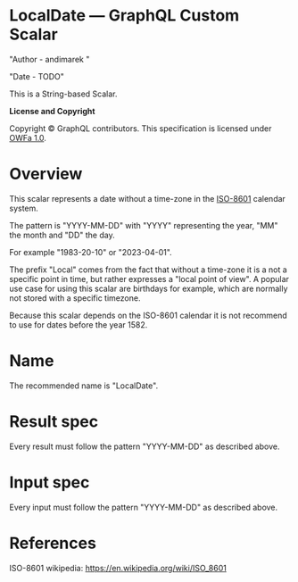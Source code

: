 <!-- cspell:ignore andimarek -->

# LocalDate — GraphQL Custom Scalar

"Author - andimarek "

"Date - TODO"

This is a String-based Scalar.

**License and Copyright**

Copyright © GraphQL contributors. This specification is licensed under
[OWFa 1.0](https://www.openwebfoundation.org/the-agreements/the-owf-1-0-agreements-granted-claims/owfa-1-0).

# Overview

This scalar represents a date without a time-zone in the [ISO-8601](https://en.wikipedia.org/wiki/ISO_8601) calendar system.


The pattern is "YYYY-MM-DD" with "YYYY" representing the year, "MM" the month and "DD" the day.

For example "1983-20-10" or "2023-04-01".

The prefix "Local" comes from the fact that without a time-zone it is a not a specific point in time, but rather expresses
a "local point of view". A popular use case for using this scalar are birthdays for example, which are normally not 
stored with a specific timezone.

Because this scalar depends on the ISO-8601 calendar it is not recommend to use for dates before the year 1582. 

# Name

The recommended name is "LocalDate".


# Result spec

Every result must follow the pattern "YYYY-MM-DD" as described above.

# Input spec

Every input must follow the pattern "YYYY-MM-DD" as described above.

# References

ISO-8601 wikipedia: https://en.wikipedia.org/wiki/ISO_8601
